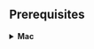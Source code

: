 
## Prerequisites

<details>
   <summary>
   <strong>Mac</strong>
   </summary>
<br>
<p>

```bash
   curl -o- https://raw.githubusercontent.com/creationix/nvm/v0.33.0/install.sh | bash
```


</p>
</details>

